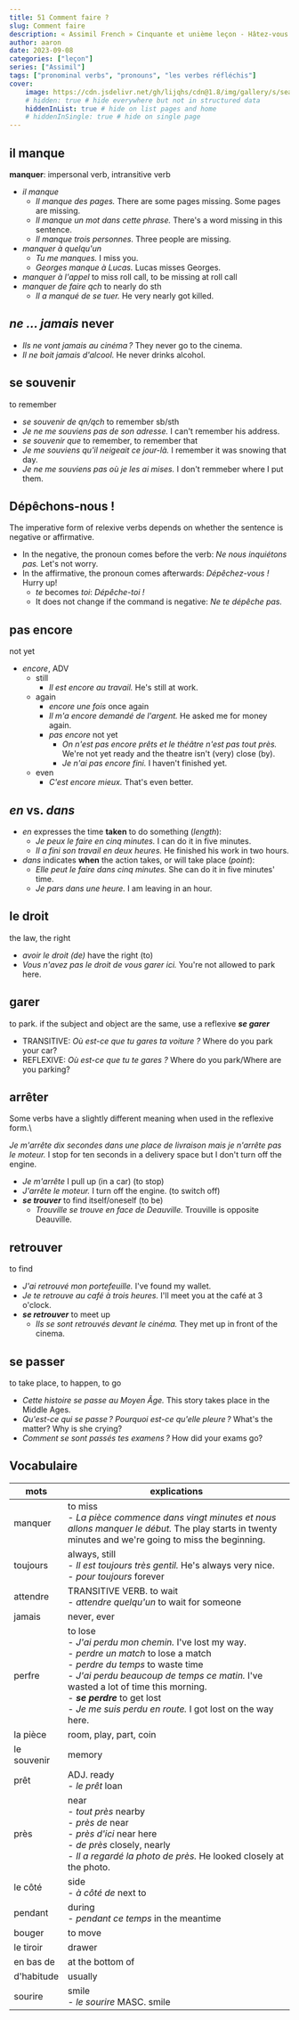 ```yaml
---
title: 51 Comment faire ?
slug: Comment faire
description: « Assimil French » Cinquante et unième leçon - Hâtez-vous lentement !
author: aaron
date: 2023-09-08
categories: ["leçon"]
series: ["Assimil"]
tags: ["pronominal verbs", "pronouns", "les verbes réfléchis"]
cover: 
    image: https://cdn.jsdelivr.net/gh/lijqhs/cdn@1.8/img/gallery/s/sean-pollock-PhYq704ffdA-unsplash.jpg
    # hidden: true # hide everywhere but not in structured data
    hiddenInList: true # hide on list pages and home
    # hiddenInSingle: true # hide on single page
---
```


## il manque

**manquer**: impersonal verb, intransitive verb

- *il manque*
  - *Il manque des pages.* There are some pages missing. Some pages are missing.
  - *Il manque un mot dans cette phrase.* There's a word missing in this sentence.
  - *Il manque trois personnes.* Three people are missing.
- *manquer à quelqu'un*
  - *Tu me manques.* I miss you.
  - *Georges manque à Lucas.* Lucas misses Georges.
- *manquer à l'appel* to miss roll call, to be missing at roll call
- *manquer de faire qch* to nearly do sth
  - *Il a manqué de se tuer.* He very nearly got killed.

## *ne ... jamais* never

- *Ils ne vont jamais au cinéma ?* They never go to the cinema.
- *Il ne boit jamais d'alcool.* He never drinks alcohol.


## se souvenir 

to remember 

- *se souvenir de qn/qch* to remember sb/sth 
- *Je ne me souviens pas de son adresse.* I can't remember his address.
- *se souvenir que* to remember, to remember that
- *Je me souviens qu'il neigeait ce jour-là.* I remember it was snowing that day.
- *Je ne me souviens pas où je les ai mises.* I don't remmeber where I put them.

## Dépêchons-nous !

The imperative form of relexive verbs depends on whether the sentence is negative or affirmative.

- In the negative, the pronoun comes before the verb: *Ne nous inquiétons pas.* Let's not worry.
- In the affirmative, the pronoun comes afterwards: *Dépêchez-vous !* Hurry up!
  - *te* becomes *toi*: *Dépêche-toi !*
  - It does not change if the command is negative: *Ne te dépêche pas.*

## pas encore

not yet

- *encore*, ADV
  - still
    - *Il est encore au travail.* He's still at work.
  - again
    - *encore une fois* once again
    - *Il m'a encore demandé de l'argent.* He asked me for money again.
    - *pas encore* not yet
      - *On n'est pas encore prêts et le théâtre n'est pas tout près.* We're not yet ready and the theatre isn't (very) close (by).
      - *Je n'ai pas encore fini.* I haven't finished yet.
  - even
    - *C'est encore mieux.* That's even better.

## *en* vs. *dans*

- *en* expresses the time **taken** to do something (*length*):
  - *Je peux le faire en cinq minutes.* I can do it in five minutes.
  - *Il a fini son travail en deux heures.* He finished his work in two hours.
- *dans* indicates **when** the action takes, or will take place (*point*):
  - *Elle peut le faire dans cinq minutes.* She can do it in five minutes' time.
  - *Je pars dans une heure.* I am leaving in an hour.

## le droit

the law, the right

- *avoir le droit (de)* have the right (to)
- *Vous n'avez pas le droit de vous garer ici.* You're not allowed to park here.

## garer 

to park. if the subject and object are the same, use a reflexive ***se garer***

- TRANSITIVE: *Où est-ce que tu gares ta voiture ?* Where do you park your car?
- REFLEXIVE: *Où est-ce que tu te gares ?* Where do you park/Where are you parking?

## arrêter

Some verbs have a slightly different meaning when used in the reflexive form.\

*Je m'arrête dix secondes dans une place de livraison mais je n'arrête pas le moteur.* I stop for ten seconds in a delivery space but I don't turn off the engine.

- *Je m'arrête* I pull up (in a car) (to stop)
- *J'arrête le moteur.* I turn off the engine. (to switch off)
- ***se trouver*** to find itself/oneself (to be)
  - *Trouville se trouve en face de Deauville.* Trouville is opposite Deauville.

## retrouver

to find

- *J'ai retrouvé mon portefeuille.* I've found my wallet.
- *Je te retrouve au café à trois heures.* I'll meet you at the café at 3 o'clock.
- ***se retrouver*** to meet up
  - *Ils se sont retrouvés devant le cinéma.* They met up in front of the cinema.

## se passer

to take place, to happen, to go

- *Cette histoire se passe au Moyen Âge.* This story takes place in the Middle Ages.
- *Qu'est-ce qui se passe ? Pourquoi est-ce qu'elle pleure ?* What's the matter? Why is she crying?
- *Comment se sont passés tes examens ?* How did your exams go?

## Vocabulaire

| mots | explications |
| ---- | ------ | 
| manquer | to miss </br> - *La pièce commence dans vingt minutes et nous allons manquer le début.* The play starts in twenty minutes and we're going to miss the beginning. |
| toujours | always, still </br> - *Il est toujours très gentil.* He's always very nice. </br> - *pour toujours* forever |
| attendre | TRANSITIVE VERB. to wait </br> - *attendre quelqu'un* to wait for someone |
| jamais | never, ever |
| perfre | to lose </br> - *J'ai perdu mon chemin.* I've lost my way. </br> - *perdre un match* to lose a match </br> - *perdre du temps* to waste time </br> - *J'ai perdu beaucoup de temps ce matin.* I've wasted a lot of time this morning. </br> - ***se perdre*** to get lost </br> - *Je me suis perdu en route.* I got lost on the way here. |
| la pièce | room, play, part, coin |
| le souvenir | memory |
| prêt | ADJ. ready </br> - *le prêt* loan|
| près | near </br> - *tout près* nearby </br> - *près de* near </br> - *près d'ici* near here </br> - *de près* closely, nearly </br> - *Il a regardé la photo de près.* He looked closely at the photo. |
| le côté | side </br> - *à côté de* next to |
| pendant | during </br> - *pendant ce temps* in the meantime |
| bouger | to move |
| le tiroir | drawer |
| en bas de | at the bottom of |
| d'habitude | usually |
| sourire | smile </br> - *le sourire* MASC. smile |